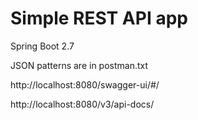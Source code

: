 # Simple REST API app

Spring Boot 2.7

JSON patterns are in postman.txt

http://localhost:8080/swagger-ui/#/

http://localhost:8080/v3/api-docs/







